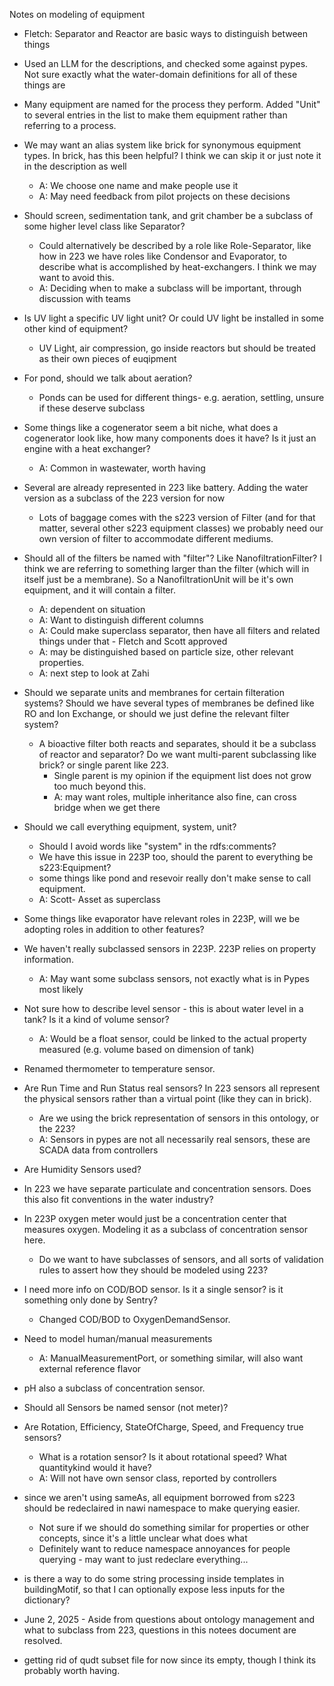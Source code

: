 Notes on modeling of equipment
- Fletch: Separator and Reactor are basic ways to distinguish between things
- Used an LLM for the descriptions, and checked some against pypes. Not sure exactly what the water-domain definitions for all of these things are
- Many equipment are named for the process they perform. Added "Unit" to several entries in the list to make them equipment rather than referring to a process. 
- We may want an alias system like brick for synonymous equipment types. In brick, has this been helpful? I think we can skip it or just note it in the description as well
    - A: We choose one name and make people use it
    - A: May need feedback from pilot projects on these decisions
- Should screen, sedimentation tank, and grit chamber be a subclass of some higher level class like Separator?
    - Could alternatively be described by a role like Role-Separator, like how in 223 we have roles like Condensor and Evaporator, to describe what is accomplished by heat-exchangers. I think we may want to avoid this.
    - A: Deciding when to make a subclass will be important, through discussion with teams
- Is UV light a specific UV light unit? Or could UV light be installed in some other kind of equipment?
    - UV Light, air compression, go inside reactors but should be treated as their own pieces of euqipment
- For pond, should we talk about aeration?
  - Ponds can be used for different things- e.g. aeration, settling, unsure if these deserve subclass
- Some things like a cogenerator seem a bit niche, what does a cogenerator look like, how many components does it have? Is it just an engine with a heat exchanger?
    - A: Common in wastewater, worth having
- Several are already represented in 223 like battery. Adding the water version as a subclass of the 223 version for now
    - Lots of baggage comes with the s223 version of Filter (and for that matter, several other s223 equipment classes) we probably need our own version of filter to accommodate different mediums.
- Should all of the filters be named with "filter"? Like NanofiltrationFilter? I think we are referring to something larger than the filter (which will in itself just be a membrane). So a NanofiltrationUnit will be it's own equipment, and it will contain a filter.
    - A: dependent on situation
    - A: Want to distinguish different columns
    - A: Could make superclass separator, then have all filters and related things under that - Fletch and Scott approved
    - A: may be distinguished based on particle size, other relevant properties.
    - A: next step to look at Zahi 
- Should we separate units and membranes for certain filteration systems? Should we have several types of membranes be defined like RO and Ion Exchange, or should we just define the relevant filter system?
    - A bioactive filter both reacts and separates, should it be a subclass of reactor and separator? Do we want multi-parent subclassing like brick? or single parent like 223.
        - Single parent is my opinion if the equipment list does not grow too much beyond this.
        - A: may want roles, multiple inheritance also fine, can cross bridge when we get there
- Should we call everything equipment, system, unit? 
    - Should I avoid words like "system" in the rdfs:comments?
    - We have this issue in 223P too, should the parent to everything be s223:Equipment? 
    - some things like pond and resevoir really don't make sense to call equipment.
    - A: Scott- Asset as superclass
- Some things like evaporator have relevant roles in 223P, will we be adopting roles in addition to other features?
- We haven't really subclassed sensors in 223P. 223P relies on property information.
    - A: May want some subclass sensors, not exactly what is in Pypes most likely 
- Not sure how to describe level sensor - this is about water level in a tank? Is it a kind of volume sensor?
    - A: Would be a float sensor, could be linked to the actual property measured (e.g. volume based on dimension of tank)
- Renamed thermometer to temperature sensor.
- Are Run Time and Run Status real sensors? In 223 sensors all represent the physical sensors rather than a virtual point (like they can in brick).
    - Are we using the brick representation of sensors in this ontology, or the 223?
    - A: Sensors in pypes are not all necessarily real sensors, these are SCADA data from controllers
- Are Humidity Sensors used?
- In 223 we have separate particulate and concentration sensors. Does this also fit conventions in the water industry?
- In 223P oxygen meter would just be a concentration center that measures oxygen. Modeling it as a subclass of concentration sensor here. 
    - Do we want to have subclasses of sensors, and all sorts of validation rules to assert how they should be modeled using 223?
- I need more info on COD/BOD sensor. Is it a single sensor? is it something only done by Sentry?
    - Changed COD/BOD to OxygenDemandSensor.
- Need to model human/manual measurements
    - A: ManualMeasurementPort, or something similar, will also want external reference flavor
- pH also a subclass of concentration sensor.
- Should all Sensors be named sensor (not meter)?
- Are Rotation, Efficiency, StateOfCharge, Speed, and Frequency true sensors?
    - What is a rotation sensor? Is it about rotational speed? What quantitykind would it have?
    - A: Will not have own sensor class, reported by controllers
- since we aren't using sameAs, all equipment borrowed from s223 should be redeclaired in nawi namespace to make querying easier.
    - Not sure if we should do something similar for properties or other concepts, since it's a little unclear what does what
    - Definitely want to reduce namespace annoyances for people querying - may want to just redeclare everything...

- is there a way to do some string processing inside templates in buildingMotif, so that I can optionally expose less inputs for the dictionary? 

- June 2, 2025 - Aside from questions about ontology management and what to subclass from 223, questions in this notees document are resolved. 
- getting rid of qudt subset file for now since its empty, though I think its probably worth having. 
